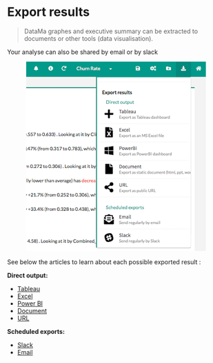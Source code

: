 # Export results

> DataMa graphes and executive summary can be extracted to documents or other tools (data visualisation).

Your analyse can also be shared by email or by slack

<center><img src="general/admin/export/images/export_results.png" alt="export_results" /></center>

See below the articles to learn about each possible exported result :

**Direct output:**
* [Tableau](general/admin/export/export_tableau.md)
* [Excel](general/admin/export/export_excel.md)
* [Power BI](general/admin/export/export_powerBI.md)
* [Document](general/admin/export/export_document.md)
* [URL]()

**Scheduled exports:**
* [Slack](general/admin/export/export_slack_mail.md)
* [Email](general/admin/export/export_slack_mail.md)
